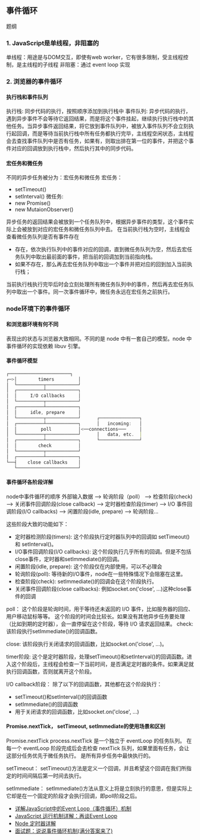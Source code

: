 ## 事件循环
题纲
### 1. JavaScript是单线程，非阻塞的
单线程：用途是与DOM交互，即使有web worker，它有很多限制，受主线程控制，是主线程的子线程
非阻塞：通过 event loop 实现
### 2. 浏览器的事件循环
#### 执行栈和事件队列
执行栈: 同步代码的执行，按照顺序添加到执行栈中
事件队列: 异步代码的执行，遇到异步事件不会等待它返回结果，而是将这个事件挂起，继续执行执行栈中的其他任务。当异步事件返回结果，将它放到事件队列中，被放入事件队列不会立刻执行起回调，而是等待当前执行栈中所有任务都执行完毕，主线程空闲状态，主线程会去查找事件队列中是否有任务，如果有，则取出排在第一位的事件，并把这个事件对应的回调放到执行栈中，然后执行其中的同步代码。

#### 宏任务和微任务
不同的异步任务被分为：宏任务和微任务
宏任务：
- setTimeout()
- setInterval()
微任务:
- new Promise()
- new MutaionObserver()

异步任务的返回结果会被放到一个任务队列中，根据异步事件的类型，这个事件实际上会被放到对应的宏任务和微任务队列中去。
在当前执行栈为空时，主线程会查看微任务队列是否有事件存在
 - 存在，依次执行队列中的事件对应的回调，直到微任务队列为空，然后去宏任务队列中取出最前面的事件，把当前的回调加到当前指向栈。
 - 如果不存在，那么再去宏任务队列中取出一个事件并把对应的回到加入当前执行栈；

当前执行栈执行完毕后时会立刻处理所有微任务队列中的事件，然后再去宏任务队列中取出一个事件。同一次事件循环中，微任务永远在宏任务之前执行。

### node环境下的事件循环
#### 和浏览器环境有何不同
表现出的状态与浏览器大致相同。不同的是 node 中有一套自己的模型。node 中事件循环的实现依赖 libuv 引擎。

#### 事件循环模型
```js
┌───────────────────────┐
┌─>│        timers         │
│  └──────────┬────────────┘
│  ┌──────────┴────────────┐
│  │     I/O callbacks     │
│  └──────────┬────────────┘
│  ┌──────────┴────────────┐
│  │     idle, prepare     │
│  └──────────┬────────────┘      ┌───────────────┐
│  ┌──────────┴────────────┐      │   incoming:   │
│  │         poll          │<──connections───     │
│  └──────────┬────────────┘      │   data, etc.  │
│  ┌──────────┴────────────┐      └───────────────┘
│  │        check          │
│  └──────────┬────────────┘
│  ┌──────────┴────────────┐
└──┤    close callbacks    │
   └───────────────────────┘
```
#### 事件循环各阶段详解

node中事件循环的顺序
外部输入数据 --> 轮询阶段（poll） --> 检查阶段(check) --> 关闭事件回调阶段(close callback) --> 定时器检查阶段(timer) --> I/O 事件回调阶段(I/O callbacks) --> 闲置阶段(idle, prepare) --> 轮询阶段...

这些阶段大致的功能如下：
- 定时器检测阶段(timers): 这个阶段执行定时器队列中的回调如 setTimeout() 和 setInterval()。
- I/O事件回调阶段(I/O callbacks): 这个阶段执行几乎所有的回调。但是不包括close事件，定时器和setImmediate()的回调。
- 闲置阶段(idle, prepare): 这个阶段仅在内部使用，可以不必理会
- 轮询阶段(poll): 等待新的I/O事件，node在一些特殊情况下会阻塞在这里。
- 检查阶段(check): setImmediate()的回调会在这个阶段执行。
- 关闭事件回调阶段(close callbacks): 例如socket.on('close', ...)这种close事件的回调

poll：
这个阶段是轮询时间，用于等待还未返回的 I/O 事件，比如服务器的回应、用户移动鼠标等等。
这个阶段的时间会比较长。如果没有其他异步任务要处理（比如到期的定时器），会一直停留在这个阶段，等待 I/O 请求返回结果。
check:
该阶段执行setImmediate()的回调函数。

close:
该阶段执行关闭请求的回调函数，比如socket.on('close', ...)。

timer阶段:
这个是定时器阶段，处理setTimeout()和setInterval()的回调函数。进入这个阶段后，主线程会检查一下当前时间，是否满足定时器的条件。如果满足就执行回调函数，否则就离开这个阶段。

I/O callback阶段：
除了以下的回调函数，其他都在这个阶段执行：
- setTimeout()和setInterval()的回调函数
- setImmediate()的回调函数
- 用于关闭请求的回调函数，比如socket.on('close', ...)

#### Promise.nextTick， setTimeout, setImmediate的使用场景和区别

Promise.nextTick
process.nextTick 是一个独立于 eventLoop 的任务队列。
在每一个 eventLoop 阶段完成后会去检查 nextTick 队列，如果里面有任务，会让这部分任务优先于微任务执行。
是所有异步任务中最快执行的。


setTimeout：
setTimeout()方法是定义一个回调，并且希望这个回调在我们所指定的时间间隔后第一时间去执行。

setImmediate：
setImmediate()方法从意义上将是立刻执行的意思，但是实际上它却是在一个固定的阶段才会执行回调，即poll阶段之后。




- [详解JavaScript中的Event Loop（事件循环）机制](https://zhuanlan.zhihu.com/p/33058983)
- [JavaScript 运行机制详解：再谈Event Loop](http://www.ruanyifeng.com/blog/2014/10/event-loop.html)
- [Node 定时器详解](http://www.ruanyifeng.com/blog/2018/02/node-event-loop.html)
- [面试题：说说事件循环机制(满分答案来了)](https://juejin.im/post/5e5c7f6c518825491b11ce93)


